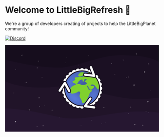 # Welcome to LittleBigRefresh :wave:

We're a group of developers creating of projects to help the LittleBigPlanet community!

[![Discord](https://img.shields.io/discord/1049223665243389953?label=Discord)](https://discord.gg/xN5yKdxmWG)

![Refresh Banner](https://github.com/LittleBigRefresh/Branding/blob/main/banners/refresh_banner_1080x_notext.png)
